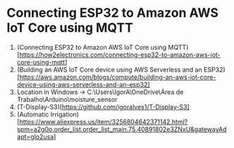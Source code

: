 # Connecting ESP32 to Amazon AWS IoT Core using MQTT

1. (Connecting ESP32 to Amazon AWS IoT Core using MQTT)[https://how2electronics.com/connecting-esp32-to-amazon-aws-iot-core-using-mqtt] 
2. (Building an AWS IoT Core device using AWS Serverless and an ESP32)[https://aws.amazon.com/blogs/compute/building-an-aws-iot-core-device-using-aws-serverless-and-an-esp32]
3. Location in Windows -> C:\Users\IgorA\OneDrive\Área de Trabalho\Arduino\moisture_sensor
4. (T-Display-S3)[https://github.com/igoralves1/T-Display-S3]
5. (Automatic Irrigation)[https://www.aliexpress.us/item/3256804642371142.html?spm=a2g0o.order_list.order_list_main.75.40891802e3ZNxU&gatewayAdapt=glo2usa]
